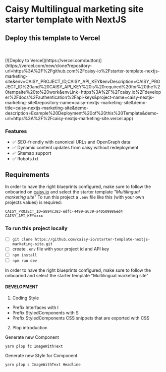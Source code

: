 # Caisy Multilingual marketing site starter template with NextJS

## Deploy this template to Vercel

<br>
<br>
[![Deploy to Vercel](https://vercel.com/button)](https://vercel.com/new/clone?repository-url=https%3A%2F%2Fgithub.com%2Fcaisy-io%2Fstarter-template-nextjs-marketing-site&env=CAISY_PROJECT_ID,CAISY_API_KEY&envDescription=CAISY_PROJECT_ID%20and%20CAISY_API_KEY%20is%20required%20for%20the%20tempalte%20to%20work&envLink=https%3A%2F%2Fcaisy.io%2Fdeveloper%2Fdocs%2Fauthentication%2Fapi-keys&project-name=caisy-nextjs-marketing-site&repository-name=caisy-nextjs-marketing-site&demo-title=caisy-nextjs-marketing-site&demo-description=Example%20Deployment%20of%20this%20Template&demo-url=https%3A%2F%2Fcaisy-nextjs-marketing-site.vercel.app)

### Features

- ✅ SEO-friendly with canonical URLs and OpenGraph data
- ✅ Dynamic content updates from caisy without redeployment
- ✅ Sitemap support
- ✅ Robots.txt

## Requirements

In order to have the right blueprints configured, make sure to follow the onboarind on [caisy.io](https://caisy.io/) and select the starter template _"Multilingual marketing site"_
To run this project a `.env` file like this (with your own projects values) is required:

```
CAISY_PROJECT_ID=a894c383-edfc-4499-a639-a40509986ed4
CAISY_API_KEY=xxx
```

### To run this project locally

- [ ] `git clone https://github.com/caisy-io/starter-template-nextjs-marketing-site.git`
- [ ] create `.env` file with your project id and API key
- [ ] `npm install`
- [ ] `npm run dev`

In order to have the right blueprints configured, make sure to follow the onboarind and select the starter template "Multilingual marketing site"

#### DEVELOPMENT

1. Coding Style

- Prefix Interfaces with I
- Prefix StyledComponents with S
- Prefix StyledComponents CSS snippets that are exported with CSS

2. Plop introduction

Generate new Component

```
yarn plop fc ImageWithText
```

Generate new Style for Component

```
yarn plop s ImageWithText Headline
```
